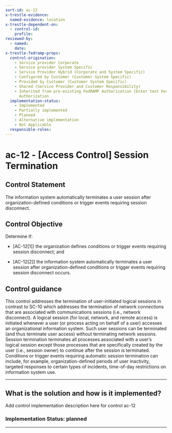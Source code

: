```yaml
---
sort-id: ac-12
x-trestle-evidence:
  named-evidence: location
x-trestle-dependent-on:
  - control-id:
    profile:
reviewed-by:
  - named:
    date:
x-trestle-fedramp-props:
  control-origination:
    - Service provider Corporate
    - Service provider System Specific
    - Service Provider Hybrid (Corporate and System Specific)
    - Configured by Customer (Customer System Specific)
    - Provided by Customer (Customer System Specific)
    - Shared (Service Provider and Customer Responsibility)
    - Inherited from pre-existing FedRAMP Authorization [Enter text here], Date of
      Authorization
  implementation-status:
    - Implemented
    - Partially implemented
    - Planned
    - Alternative implementation
    - Not Applicable
  responsible-roles:
---
```


# ac-12 - \[Access Control\] Session Termination

## Control Statement

The information system automatically terminates a user session after organization-defined conditions or trigger events requiring session disconnect.

## Control Objective

Determine if:

- \[AC-12[1]\] the organization defines conditions or trigger events requiring session disconnect; and

- \[AC-12[2]\] the information system automatically terminates a user session after organization-defined conditions or trigger events requiring session disconnect occurs.

## Control guidance

This control addresses the termination of user-initiated logical sessions in contrast to SC-10 which addresses the termination of network connections that are associated with communications sessions (i.e., network disconnect). A logical session (for local, network, and remote access) is initiated whenever a user (or process acting on behalf of a user) accesses an organizational information system. Such user sessions can be terminated (and thus terminate user access) without terminating network sessions. Session termination terminates all processes associated with a user’s logical session except those processes that are specifically created by the user (i.e., session owner) to continue after the session is terminated. Conditions or trigger events requiring automatic session termination can include, for example, organization-defined periods of user inactivity, targeted responses to certain types of incidents, time-of-day restrictions on information system use.

______________________________________________________________________

## What is the solution and how is it implemented?

Add control implementation description here for control ac-12

### Implementation Status: planned

______________________________________________________________________
